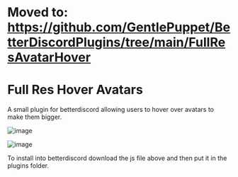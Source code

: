 # Moved to: https://github.com/GentlePuppet/BetterDiscordPlugins/tree/main/FullResAvatarHover


# Full Res Hover Avatars
A small plugin for betterdiscord allowing users to hover over avatars to make them bigger.

![image](https://user-images.githubusercontent.com/43224790/190882375-d12af1b8-637f-4d15-a2bd-79e7d2a63d53.png)

![image](https://user-images.githubusercontent.com/43224790/193963127-166ce3ca-d411-4cea-aeb6-208affc993e4.gif)

To install into betterdiscord download the js file above and then put it in the plugins folder.
